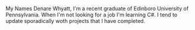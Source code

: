 My Names Denare Whyatt, I'm a recent graduate of Edinboro University of Pennsylvania.
When I'm not looking for a job I'm learning C#. I tend to update sporadically woth projects that I have completed.
